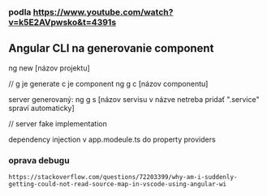 ### podla https://www.youtube.com/watch?v=k5E2AVpwsko&t=4391s

## Angular CLI na generovanie component

ng new [názov projektu]

// g je generate c je component
ng g c [názov componentu]

server generovaný:
ng g s [názov servisu v názve netreba pridať ".service" spraví automaticky]

// server fake implementation

dependency injection
v app.modeule.ts do property providers

### oprava debugu
    https://stackoverflow.com/questions/72203399/why-am-i-suddenly-getting-could-not-read-source-map-in-vscode-using-angular-wi
